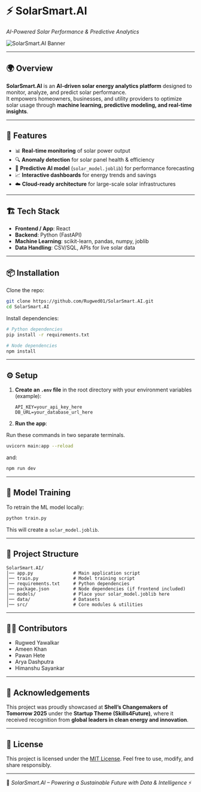 # ⚡ SolarSmart.AI  
*AI-Powered Solar Performance & Predictive Analytics*  

![SolarSmart.AI Banner](https://in.images.search.yahoo.com/images/view;_ylt=AwrKBI8bvc5oOLchXhW9HAx.;_ylu=c2VjA3NyBHNsawNpbWcEb2lkAzdjMjkzMjU0MjNiMjJhMmIxMmU1YWJiNDg1MTM3YjVlBGdwb3MDNQRpdANiaW5n?back=https%3A%2F%2Fin.images.search.yahoo.com%2Fsearch%2Fimages%3Fp%3Dsolarsmart.ai%26type%3DE210IN885G91938%26fr%3Dmcafee%26fr2%3Dpiv-web%26tab%3Dorganic%26ri%3D5&w=2000&h=1333&imgurl=img.freepik.com%2Fpremium-photo%2Fsolar-panel-cell-smart-grid-ai-generated_499459-888.jpg%3Fw%3D2000&rurl=https%3A%2F%2Fwww.freepik.com%2Fpremium-ai-image%2Fsolar-panel-cell-smart-grid-ai-generated_62528280.htm&size=220KB&p=solarsmart.ai&oid=7c29325423b22a2b12e5abb485137b5e&fr2=piv-web&fr=mcafee&tt=Premium+AI+Image+%7C+Solar+panel+cell+smart+grid+AI+generated&b=0&ni=21&no=5&ts=&tab=organic&sigr=geoyNYcJXKc.&sigb=D2A7.C0hknE0&sigi=brAg20kzlOm3&sigt=vXGxzYC.U1JE&.crumb=BbZB7qik6/R&fr=mcafee&fr2=piv-web&type=E210IN885G91938)  

---

## 🌍 Overview  
**SolarSmart.AI** is an **AI-driven solar energy analytics platform** designed to monitor, analyze, and predict solar performance.  
It empowers homeowners, businesses, and utility providers to optimize solar usage through **machine learning, predictive modeling, and real-time insights**.  

---

## 🚀 Features  
- 📊 **Real-time monitoring** of solar power output  
- 🔍 **Anomaly detection** for solar panel health & efficiency  
- 🤖 **Predictive AI model** (`solar_model.joblib`) for performance forecasting  
- 📈 **Interactive dashboards** for energy trends and savings  
- ☁️ **Cloud-ready architecture** for large-scale solar infrastructures  

---

## 🏗️ Tech Stack  
- **Frontend / App**: React
- **Backend**: Python (FastAPI)  
- **Machine Learning**: scikit-learn, pandas, numpy, joblib  
- **Data Handling**: CSV/SQL, APIs for live solar data   

---

## 📦 Installation  

Clone the repo:  
```bash
git clone https://github.com/Rugwed01/SolarSmart.AI.git
cd SolarSmart.AI
````

Install dependencies:

```bash
# Python dependencies
pip install -r requirements.txt  

# Node dependencies
npm install  
```

---

## ⚙️ Setup

1. **Create an `.env` file** in the root directory with your environment variables (example):

   ```env
   API_KEY=your_api_key_here
   DB_URL=your_database_url_here
   ```

3. **Run the app**:

Run these commands in two separate terminals.

   ```bash
   uvicorn main:app --reload
   ```

   and:

   ```bash
   npm run dev
   ```
---

## 🧠 Model Training

To retrain the ML model locally:

```bash
python train.py
```

This will create a `solar_model.joblib`.

---

## 📂 Project Structure

```
SolarSmart.AI/
│── app.py               # Main application script
│── train.py             # Model training script
│── requirements.txt     # Python dependencies
│── package.json         # Node dependencies (if frontend included)
│── models/              # Place your solar_model.joblib here
│── data/                # Datasets
│── src/                 # Core modules & utilities
```

---

## 👨‍💻 Contributors

* Rugwed Yawalkar
* Ameen Khan
* Pawan Hete
* Arya Dashputra
* Himanshu Sayankar

---

## 🤝 Acknowledgements

This project was proudly showcased at **Shell’s Changemakers of Tomorrow 2025** under the **Startup Theme (Skills4Future)**, where it received recognition from **global leaders in clean energy and innovation**.

---

## 📜 License

This project is licensed under the [MIT License](LICENSE).
Feel free to use, modify, and share responsibly.

---

🌱 *SolarSmart.AI – Powering a Sustainable Future with Data & Intelligence* ⚡
